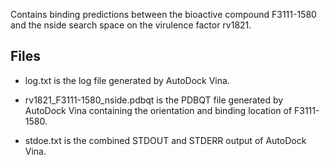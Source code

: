 Contains binding predictions between the bioactive compound F3111-1580 and the nside search space on the virulence factor rv1821.

## Files

- log.txt is the log file generated by AutoDock Vina.

- rv1821_F3111-1580_nside.pdbqt is the PDBQT file generated by AutoDock Vina containing the orientation and binding location of F3111-1580.

- stdoe.txt is the combined STDOUT and STDERR output of AutoDock Vina.

